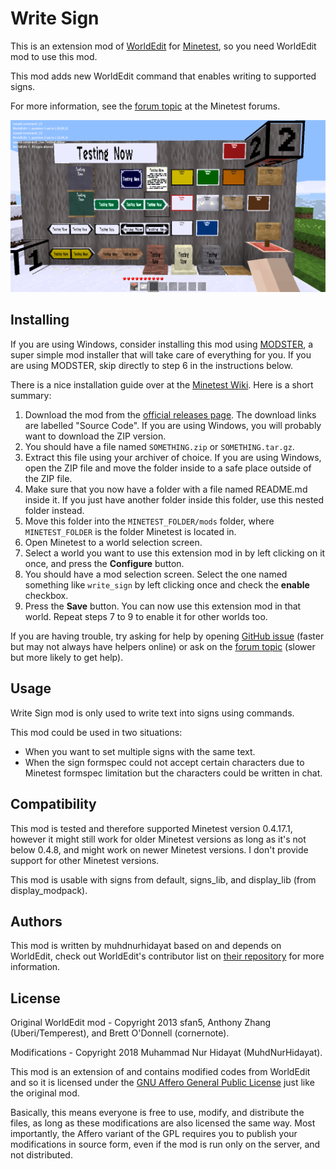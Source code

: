 Write Sign
==============
This is an extension mod of [WorldEdit](https://github.com/Uberi/Minetest-WorldEdit) for [Minetest](https://minetest.net/), so you need WorldEdit mod to use this mod.

This mod adds new WorldEdit command that enables writing to supported signs.

For more information, see the [forum topic](https://forum.minetest.net/viewtopic.php?f=9&t=20712) at the Minetest forums.

![Screenshot](screenshot.png)

Installing
----------

If you are using Windows, consider installing this mod using [MODSTER](https://forum.minetest.net/viewtopic.php?id=6497), a super simple mod installer that will take care of everything for you. If you are using MODSTER, skip directly to step 6 in the instructions below.

There is a nice installation guide over at the [Minetest Wiki](http://wiki.minetest.com/wiki/Installing_mods). Here is a short summary:

1. Download the mod from the [official releases page](https://github.com/MuhdNurHidayat/write_sign/releases). The download links are labelled "Source Code". If you are using Windows, you will probably want to download the ZIP version.
2. You should have a file named `SOMETHING.zip` or `SOMETHING.tar.gz`.
3. Extract this file using your archiver of choice. If you are using Windows, open the ZIP file and move the folder inside to a safe place outside of the ZIP file.
4. Make sure that you now have a folder with a file named README.md inside it. If you just have another folder inside this folder, use this nested folder instead.
5. Move this folder into the `MINETEST_FOLDER/mods` folder, where `MINETEST_FOLDER` is the folder Minetest is located in.
6. Open Minetest to a world selection screen.
7. Select a world you want to use this extension mod in by left clicking on it once, and press the **Configure** button.
8. You should have a mod selection screen. Select the one named something like `write_sign` by left clicking once and check the **enable** checkbox.
9. Press the **Save** button. You can now use this extension mod in that world. Repeat steps 7 to 9 to enable it for other worlds too.

If you are having trouble, try asking for help by opening [GitHub issue](https://github.com/MuhdNurHidayat/write_sign/issues) (faster but may not always have helpers online) or ask on the [forum topic](https://forum.minetest.net/viewtopic.php?f=9&t=20712) (slower but more likely to get help).

Usage
-----
Write Sign mod is only used to write text into signs using commands.

This mod could be used in two situations:
- When you want to set multiple signs with the same text.
- When the sign formspec could not accept certain characters due to Minetest formspec limitation but the characters could be written in chat.

Compatibility
-------------
This mod is tested and therefore supported Minetest version 0.4.17.1, however it might still work for older Minetest versions as long as it's not below 0.4.8, and might work on newer Minetest versions. I don't provide support for other Minetest versions.

This mod is usable with signs from default, signs_lib, and display_lib (from display_modpack).

Authors
-------
This mod is written by muhdnurhidayat based on and depends on WorldEdit, check out WorldEdit's contributor list on [their repository](https://github.com/Uberi/Minetest-WorldEdit) for more information.

License
-------
Original WorldEdit mod - Copyright 2013 sfan5, Anthony Zhang (Uberi/Temperest), and Brett O'Donnell (cornernote).

Modifications - Copyright 2018 Muhammad Nur Hidayat (MuhdNurHidayat).

This mod is an extension of and contains modified codes from WorldEdit and so it is licensed under the [GNU Affero General Public License](http://www.gnu.org/licenses/agpl-3.0.html) just like the original mod.

Basically, this means everyone is free to use, modify, and distribute the files, as long as these modifications are also licensed the same way.
Most importantly, the Affero variant of the GPL requires you to publish your modifications in source form, even if the mod is run only on the server, and not distributed.

